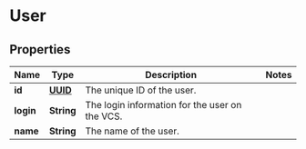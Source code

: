 

# User

## Properties

Name | Type | Description | Notes
------------ | ------------- | ------------- | -------------
**id** | [**UUID**](UUID.md) | The unique ID of the user. | 
**login** | **String** | The login information for the user on the VCS. | 
**name** | **String** | The name of the user. | 




